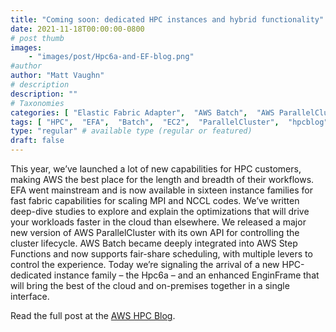 ```yaml
---
title: "Coming soon: dedicated HPC instances and hybrid functionality"
date: 2021-11-18T00:00:00-0800
# post thumb
images:
    - "images/post/Hpc6a-and-EF-blog.png"
#author
author: "Matt Vaughn"
# description
description: ""
# Taxonomies
categories: [ "Elastic Fabric Adapter",  "AWS Batch",  "AWS ParallelCluster", ]
tags: [ "HPC",  "EFA",  "Batch",  "EC2",  "ParallelCluster",  "hpcblog", ]
type: "regular" # available type (regular or featured)
draft: false
---
```


This year, we’ve launched a lot of new capabilities for HPC customers, making AWS the best place for the length and breadth of their workflows. EFA went mainstream and is now available in sixteen instance families for fast fabric capabilities for scaling MPI and NCCL codes. We’ve written deep-dive studies to explore and explain the optimizations that will drive your workloads faster in the cloud than elsewhere. We released a major new version of AWS ParallelCluster with its own API for controlling the cluster lifecycle. AWS Batch became deeply integrated into AWS Step Functions and now supports fair-share scheduling, with multiple levers to control the experience. Today we’re signaling the arrival of a new HPC-dedicated instance family – the Hpc6a – and an enhanced EnginFrame that will bring the best of the cloud and on-premises together in a single interface.

Read the full post at the [AWS HPC Blog](https://aws.amazon.com/blogs/hpc/coming-soon-dedicated-hpc-instances-and-hybrid-functionality/).
